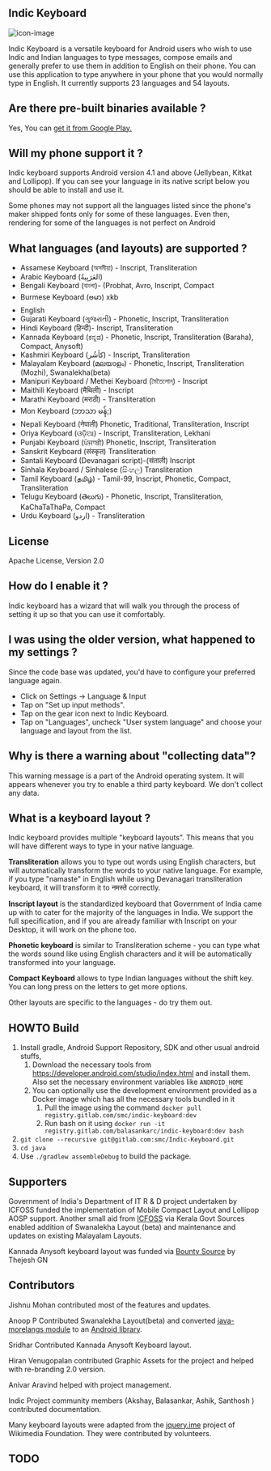 ## Indic Keyboard

![icon-image](https://cloud.githubusercontent.com/assets/321335/7845586/792e62a8-04d5-11e5-84bb-2425c04c5253.png)

Indic Keyboard is a versatile keyboard for Android users who wish to use Indic and Indian languages to type messages, compose emails and generally prefer to use them in addition to English on their phone. You can use this application to type anywhere in your phone that you would normally type in English. It currently supports 23 languages and 54 layouts.

## Are there pre-built binaries available ?

Yes, You can [get it from Google Play.](https://play.google.com/store/apps/details?id=org.smc.inputmethod.indic)

## Will my phone support it ?

Indic keyboard supports Android version 4.1 and above (Jellybean, Kitkat and Lollipop). If you can see your language in its native script below you should be able to install and use it. 

Some phones may not support all the languages listed since the phone's maker shipped fonts only for some of these languages. Even then, rendering for some of the languages is not perfect on Android

## What languages (and layouts) are supported ?

- Assamese Keyboard (অসমীয়া) - Inscript, Transliteration
- Arabic Keyboard (العَرَبِيةُ‎‎)
- Bengali Keyboard (বাংলা)- (Probhat, Avro, Inscript, Compact
- Burmese Keyboard (ဗမာ) xkb
- English
- Gujarati Keyboard (ગુજરાતી) - Phonetic, Inscript, Transliteration
- Hindi Keyboard (हिन्दी)- Inscript, Transliteration
- Kannada Keyboard (ಕನ್ನಡ) - Phonetic, Inscript, Transliteration (Baraha), Compact, Anysoft)
- Kashmiri Keyboard (کأشُر) - Inscript, Transliteration
- Malayalam Keyboard (മലയാളം) - Phonetic, Inscript, Transliteration (Mozhi), Swanalekha(beta)
- Manipuri Keyboard / Methei Keyboard (মৈতৈলোন্) - Inscript
- Maithili Keyboard (मैथिली)  - Inscript
- Marathi Keyboard (मराठी) - Transliteration
- Mon Keyboard (ဘာသာ မန်;)
- Nepali Keyboard (नेपाली)  Phonetic, Traditional, Transliteration, Inscript
- Oriya Keyboard (ଓଡ଼ିଆ) - Inscript, Transliteration, Lekhani
- Punjabi Keyboard (ਪੰਜਾਬੀ) Phonetic, Inscript, Transliteration
- Sanskrit Keyboard (संस्कृत) Transliteration
- Santali Keyboard (Devanagari script)-(संताली) Inscript
- Sinhala Keyboard / Sinhalese (සිංහල) Transliteration
- Tamil Keyboard (தமிழ்) - Tamil-99, Inscript, Phonetic, Compact, Transliteration
- Telugu Keyboard (తెలుగు) - Phonetic, Inscript, Transliteration, KaChaTaThaPa, Compact
- Urdu Keyboard (اردو) - Transliteration

## License 

Apache License, Version 2.0

## How do I enable it ?

Indic keyboard has a wizard that will walk you through the process of setting it up so that you can use it comfortably.

## I was using the older version, what happened to my settings ?

Since the code base was updated, you'd have to configure your preferred language again. 
- Click on Settings -> Language & Input 
- Tap on "Set up input methods".
- Tap on the gear icon next to Indic Keyboard.
- Tap on "Languages", uncheck "User system language" and choose your language and layout from the list. 


## Why is there a warning about "collecting data"?

This warning message is a part of the Android operating system. It will appears whenever you try to enable a third party keyboard. We don't collect any data.

## What is a keyboard layout ?

Indic keyboard provides multiple "keyboard layouts". This means that you will have different  ways to type in your native language.

**Transliteration** allows you to type out words using English characters, but will automatically transform the words to your native language. For example, if you type "namaste" in English while using Devanagari transliteration keyboard, it will transform it to नमस्ते correctly.

**Inscript layout** is the standardized keyboard that Government of India came up with to cater for the majority of the languages in India. We support the full specification, and if you are already familiar with Inscript on your Desktop, it will work on the phone too.

**Phonetic keyboard** is similar to Transliteration scheme - you can type what the words sound like using English characters and it will be automatically transformed into your language.

**Compact Keyboard** allows to type Indian languages without the shift key. You can long press on the letters to get more options.

Other layouts are specific to the languages - do try them out.

## HOWTO Build

1. Install gradle, Android Support Repository, SDK and other usual android stuffs, 
    1. Download the necessary tools from https://developer.android.com/studio/index.html and install them. Also set the necessary environment variables like `ANDROID_HOME`
    1. You can optionally use the development environment provided as a Docker image which has all the necessary tools bundled in it
        1. Pull the image using the command `docker pull registry.gitlab.com/smc/indic-keyboard:dev`
        2. Run bash on it using `docker run -it registry.gitlab.com/balasankarc/indic-keyboard:dev bash`
2. `git clone --recursive git@gitlab.com:smc/Indic-Keyboard.git`
4. `cd java`
5. Use `./gradlew assembleDebug` to build the package.

## Supporters

Government of India's Department of IT R & D project undertaken by ICFOSS funded the implementation of Mobile Compact Layout and Lollipop AOSP support. Another small aid from <a href=http://icfoss.in>ICFOSS</a> via Kerala Govt Sources enabled  addition of Swanalekha Layout (beta) and maintenance and updates on existing Malayalam Layouts.

Kannada Anysoft keyboard layout was funded via [Bounty Source](https://www.bountysource.com/issues/3406116-anysoft-like-kannada-inscript-keyboard-15) by Thejesh GN

## Contributors

Jishnu Mohan contributed most of the features and updates.

Anoop P Contributed Swanalekha Layout(beta) and converted [java-morelangs  module](https://github.com/androidtweak/java-morelangs) to an [Android library](https://gitlab.com/smc/android-ime).

Sridhar Contributed Kannada Anysoft Keyboard layout.

Hiran Venugopalan contributed Graphic Assets for the project and helped with re-branding 2.0 version.

Anivar Aravind helped with project management.

Indic Project community members (Akshay, Balasankar, Ashik, Santhosh ) contributed documentation.

Many keyboard layouts were adapted from the [jquery.ime](https://github.com/wikimedia/jquery.ime) project of Wikimedia Foundation. They were contributed by volunteers.

## TODO
